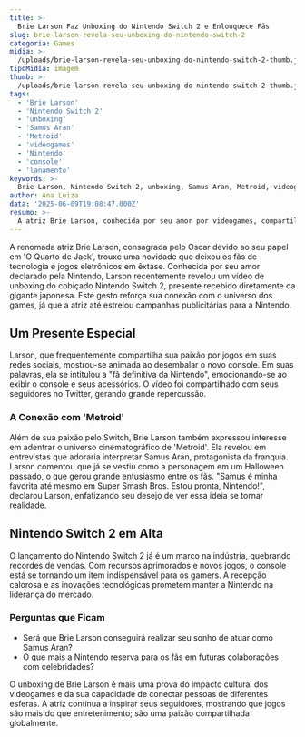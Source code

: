 ```yaml
---
title: >-
  Brie Larson Faz Unboxing do Nintendo Switch 2 e Enlouquece Fãs
slug: brie-larson-revela-seu-unboxing-do-nintendo-switch-2
categoria: Games
midia: >-
  /uploads/brie-larson-revela-seu-unboxing-do-nintendo-switch-2-thumb.jpg
tipoMidia: imagem
thumb: >-
  /uploads/brie-larson-revela-seu-unboxing-do-nintendo-switch-2-thumb.jpg
tags:
  - 'Brie Larson'
  - 'Nintendo Switch 2'
  - 'unboxing'
  - 'Samus Aran'
  - 'Metroid'
  - 'videogames'
  - 'Nintendo'
  - 'console'
  - 'lanamento'
keywords: >-
  Brie Larson, Nintendo Switch 2, unboxing, Samus Aran, Metroid, videogames, Nintendo, console, lançamento
author: Ana Luiza
data: '2025-06-09T19:08:47.000Z'
resumo: >-
  A atriz Brie Larson, conhecida por seu amor por videogames, compartilhou um unboxing exclusivo do Nintendo Switch 2, encantando a comunidade gamer.
---
```


A renomada atriz Brie Larson, consagrada pelo Oscar devido ao seu papel em 'O Quarto de Jack', trouxe uma novidade que deixou os fãs de tecnologia e jogos eletrônicos em êxtase. Conhecida por seu amor declarado pela Nintendo, Larson recentemente revelou um vídeo de unboxing do cobiçado Nintendo Switch 2, presente recebido diretamente da gigante japonesa. Este gesto reforça sua conexão com o universo dos games, já que a atriz até estrelou campanhas publicitárias para a Nintendo. 

## Um Presente Especial 

Larson, que frequentemente compartilha sua paixão por jogos em suas redes sociais, mostrou-se animada ao desembalar o novo console. Em suas palavras, ela se intitulou a "fã definitiva da Nintendo", emocionando-se ao exibir o console e seus acessórios. O vídeo foi compartilhado com seus seguidores no Twitter, gerando grande repercussão. 

### A Conexão com 'Metroid' 

Além de sua paixão pelo Switch, Brie Larson também expressou interesse em adentrar o universo cinematográfico de 'Metroid'. Ela revelou em entrevistas que adoraria interpretar Samus Aran, protagonista da franquia. Larson comentou que já se vestiu como a personagem em um Halloween passado, o que gerou grande entusiasmo entre os fãs. "Samus é minha favorita até mesmo em Super Smash Bros. Estou pronta, Nintendo!", declarou Larson, enfatizando seu desejo de ver essa ideia se tornar realidade. 

## Nintendo Switch 2 em Alta 

O lançamento do Nintendo Switch 2 já é um marco na indústria, quebrando recordes de vendas. Com recursos aprimorados e novos jogos, o console está se tornando um item indispensável para os gamers. A recepção calorosa e as inovações tecnológicas prometem manter a Nintendo na liderança do mercado. 

### Perguntas que Ficam 

- Será que Brie Larson conseguirá realizar seu sonho de atuar como Samus Aran? 
- O que mais a Nintendo reserva para os fãs em futuras colaborações com celebridades? 

O unboxing de Brie Larson é mais uma prova do impacto cultural dos videogames e da sua capacidade de conectar pessoas de diferentes esferas. A atriz continua a inspirar seus seguidores, mostrando que jogos são mais do que entretenimento; são uma paixão compartilhada globalmente.